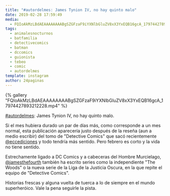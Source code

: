 ```yaml
---
title: "#autordelmes: James Tynion IV, no hay quinto malo"
date: 2019-02-28 17:59:49
media: 
  - FQIoAkMzLBdAEAAAAAAAABgSZGFzaF9iYXNlbGluZV8xX3YxEQB16gcA_17974427893212228.mp4
tags: 
  - animalesnocturnos
  - batfamilia
  - detectivecomics
  - batman
  - dccomics
  - guionista
  - tebeo
  - comic
  - autordelmes
template: instagram
author: 24paginas
---
```


{% gallery "FQIoAkMzLBdAEAAAAAAAABgSZGFzaF9iYXNlbGluZV8xX3YxEQB16gcA_17974427893212228.mp4" %}

[#autordelmes](/tags/autordelmes): James Tynion IV, no hay quinto malo.

Si el mes hubiera durado un par de días más, como corresponde a un mes normal, esta publicación aparecería justo después de la reseña (aun a medio escribir) del tomo de "Detective Comics" que sacó recientemente [@eccediciones](https://instagram.com/eccediciones) y todo tendría más sentido. Pero febrero es corto y la vida no tiene sentido.

Estrechamente ligado a DC Comics y a cabeceras del Hombre Murcielago, [@jamesthefourth](https://instagram.com/jamesthefourth) también ha escrito series como la independiente "The Woods" o la nueva serie de la Liga de la Justicia Oscura, en la que repite el equipo de "Detective Comics".

Historias frescas y alguna vuelta de tuerca a lo de siempre en el mundo superheróico. Vale la pena seguirle la pista.
